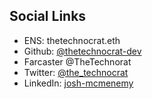 ## Social Links
* ENS: thetechnocrat.eth
* Github: [@thetechnocrat-dev](https://github.com/thetechnocrat-dev)
* Farcaster @TheTechnorat
* Twitter: [@the_technocrat](https://twitter.com/The_Technocrat)
* LinkedIn: [josh-mcmenemy](https://www.linkedin.com/in/josh-mcmenemy-271980140/)

